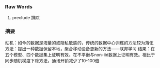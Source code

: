 ### Raw Words
1. preclude 排除


### 摘要
动机：如今的数据是海量的或隐私敏感的，传统的数据中心训练的方法较为落伍
方法：提出一种数据保留本地，聚合移动设备更新的方法——联邦学习
结果：在五个模型、四个数据集上证明有效。在不平衡与non-iid数据上证明有效。相比于同步随机梯度下降方法，通讯开销减少了10-100倍
